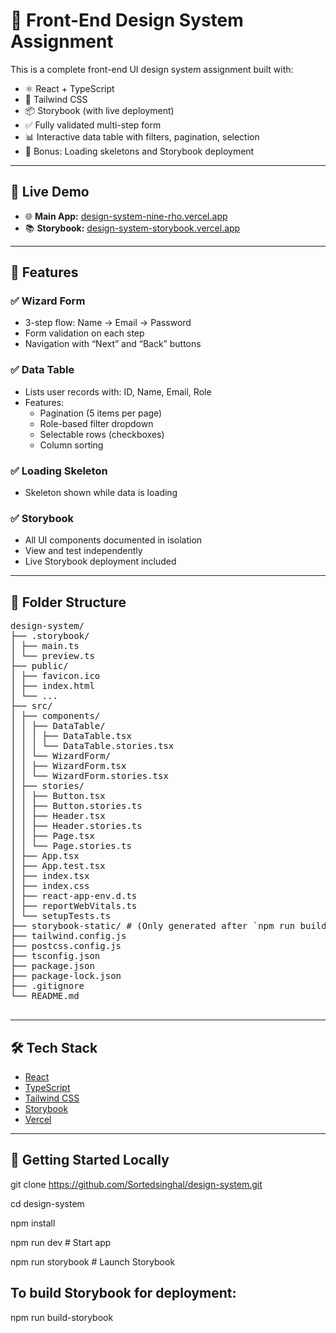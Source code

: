 # 📘 Front-End Design System Assignment

This is a complete front-end UI design system assignment built with:

- ⚛️ React + TypeScript
- 🎨 Tailwind CSS
- 📦 Storybook (with live deployment)
- ✅ Fully validated multi-step form
- 📊 Interactive data table with filters, pagination, selection
- 🦴 Bonus: Loading skeletons and Storybook deployment

---

## 🔗 Live Demo

- 🌐 **Main App:** [design-system-nine-rho.vercel.app](https://design-system-nine-rho.vercel.app)
- 📚 **Storybook:** [design-system-storybook.vercel.app](https://design-system-storybook-1amk5dlr9-krishna-singhals-projects.vercel.app)

---

## 🧩 Features

### ✅ Wizard Form
- 3-step flow: Name → Email → Password
- Form validation on each step
- Navigation with “Next” and “Back” buttons

### ✅ Data Table
- Lists user records with: ID, Name, Email, Role
- Features:
  - Pagination (5 items per page)
  - Role-based filter dropdown
  - Selectable rows (checkboxes)
  - Column sorting

### ✅ Loading Skeleton
- Skeleton shown while data is loading

### ✅ Storybook
- All UI components documented in isolation
- View and test independently
- Live Storybook deployment included

---

## 📁 Folder Structure

<pre>
design-system/ 
├── .storybook/ 
│ ├── main.ts 
│ └── preview.ts 
├── public/ 
│ ├── favicon.ico 
│ ├── index.html 
│ └── ...
├── src/ 
│ ├── components/ 
│ │ ├── DataTable/ 
│ │ │ ├── DataTable.tsx 
│ │ │ └── DataTable.stories.tsx
│ │ └── WizardForm/ 
│ │ ├── WizardForm.tsx 
│ │ └── WizardForm.stories.tsx 
│ ├── stories/ 
│ │ ├── Button.tsx 
│ │ ├── Button.stories.ts 
│ │ ├── Header.tsx 
│ │ ├── Header.stories.ts 
│ │ ├── Page.tsx 
│ │ └── Page.stories.ts 
│ ├── App.tsx 
│ ├── App.test.tsx 
│ ├── index.tsx 
│ ├── index.css 
│ ├── react-app-env.d.ts 
│ ├── reportWebVitals.ts 
│ └── setupTests.ts 
├── storybook-static/ # (Only generated after `npm run build-storybook`) 
├── tailwind.config.js 
├── postcss.config.js 
├── tsconfig.json 
├── package.json 
├── package-lock.json 
├── .gitignore 
└── README.md 
 </pre>


---

## 🛠 Tech Stack

- [React](https://react.dev/)
- [TypeScript](https://www.typescriptlang.org/)
- [Tailwind CSS](https://tailwindcss.com/)
- [Storybook](https://storybook.js.org/)
- [Vercel](https://vercel.com/)

---

## 🚀 Getting Started Locally

git clone https://github.com/Sortedsinghal/design-system.git

cd design-system

npm install

npm run dev      # Start app

npm run storybook  # Launch Storybook


## To build Storybook for deployment:
npm run build-storybook
